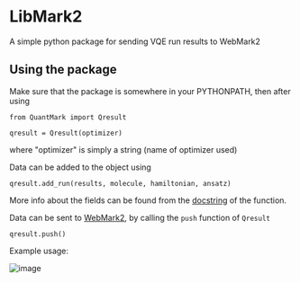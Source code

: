 # LibMark2
A simple python package for sending VQE run results to WebMark2

## Using the package

Make sure that the package is somewhere in your PYTHONPATH, then after using
```
from QuantMark import Qresult

qresult = Qresult(optimizer)
```
where "optimizer" is simply a string (name of optimizer used)

Data can be added to the object using
```
qresult.add_run(results, molecule, hamiltonian, ansatz)
```
More info about the fields can be found from the [docstring](https://github.com/quantum-ohtu/LibMark2/blob/main/QuantMark/result_sender.py) of the function.

Data can be sent to [WebMark2](https://github.com/quantum-ohtu/WebMark2), by calling the ```push``` function of ```Qresult```
```
qresult.push()
```

Example usage:

![image](https://github.com/quantum-ohtu/LibMark2/blob/main/images/generic_vqe.png)
